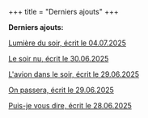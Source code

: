 +++
title = "Derniers ajouts"
+++

**Derniers ajouts:**

[Lumière du soir, écrit le 04.07.2025](./seasons/27_vingt_septieme_saison/lumiere_du_soir)

[Le soir nu, écrit le 30.06.2025](./seasons/27_vingt_septieme_saison/le_soir_nu)

[L'avion dans le soir, écrit le 29.06.2025](./seasons/27_vingt_septieme_saison/l_avion_dans_le_soir)

[On passera, écrit le 29.06.2025](./seasons/27_vingt_septieme_saison/on_passera)

[Puis-je vous dire, écrit le 28.06.2025](./seasons/27_vingt_septieme_saison/puis_je_vous_dire)
